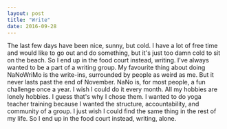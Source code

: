 ```yaml
---
layout: post
title: "Write"
date: 2016-09-28
---
```


The last few days have been nice, sunny, but cold. I have a lot of free time and would like to go out and do something, but it's just too damn cold to sit on the beach. So I end up in the food court instead, writing. I've always wanted to be a part of a writing group. My favourite thing about doing NaNoWriMo is the write-ins, surrounded by people as weird as me. But it never lasts past the end of November. NaNo is, for most people, a fun challenge once a year. I wish I could do it every month. All my hobbies are lonely hobbies. I guess that's why I chose them. I wanted to do yoga teacher training because I wanted the structure, accountability, and community of a group. I just wish I could find the same thing in the rest of my life. So I end up in the food court instead, writing, alone.
